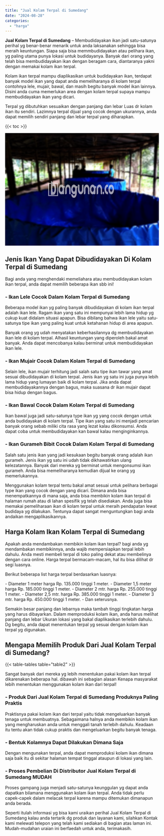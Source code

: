 ```yaml
---
title: "Jual Kolam Terpal di Sumedang"
date: "2024-08-28"
categories: 
  - "harga"
---
```


**Jual Kolam Terpal di Sumedang** – Membudidayakan ikan jadi satu-satunya perihal yg benar-benar menarik untuk anda laksanakan sehingga bisa meraih keuntungan. Siapa saja bisa memmbudidayakan atau pelihara ikan, yg paling utama punya lokasi untuk budidayanya. Banyak dari orang yang telah bisa membudidayakan ikan dengan beragam cara, diantaranya yakni dengan memakai kolam ikan terpal.

Kolam ikan terpal mampu diaplikasikan untuk budidayakan ikan, terdapat banyak model ikan yang dapat anda memeliharanya di kolam terpal contohnya lele, mujair, bawal, dan masih begitu banyak model ikan lainnya. Disini anda cuma memerlukan area dengan kolam terpal supaya mampu membudidayakan ikan yang dicari.

Terpal yg dibutuhkan sesuaikan dengan panjang dan lebar Luas dr kolam ikan itu sendiri. Lazimnya terpal dijual yang cocok dengan ukurannya, anda dapat memilih sendiri panjang dan lebar terpal yang diharapkan.

{{< toc >}}

![Jual Kolam Terpal di Sumedang](/images/jual-kolam-terpal-62.png)

## Jenis Ikan Yang Dapat Dibudidayakan Di Kolam Terpal di Sumedang

Bagi anda yang menghendaki memeliahara atau membudidayakan kolam ikan terpal, anda dapat memilih beberapa ikan sbb ini!

### \- Ikan Lele Cocok Dalam Kolam Terpal di Sumedang

Beberapa model ikan yg paling banyak dibudidayakan di kolam ikan terpal adalah ikan lele. Ragam ikan yang satu ini mempunyai lebih lama hidup yg cukup kuat didalam situasi apapun. Bisa dibilang bahwa ikan lele yaitu satu-satunya tipe ikan yang paling kuat untuk ketahanan hidup di area apapun.

Banyak orang yg udah menyatakan keberhasilannya dg membudidayakan ikan lele di kolam terpal. Alhasil keuntungan yang diperoleh bakal amat banyak. Anda dapat mencobanya kalau berminat untuk membudidayakan ikan lele.

### \- Ikan Mujair Cocok Dalam Kolam Terpal di Sumedang

Selain lele, ikan mujair terhitung jadi salah satu tipe ikan tawar yang amat sesuai dibudidayakan di kolam terpal. Jenis ikan yg satu ini juga punya lebih lama hidup yang lumayan baik di kolam terpal. Jika anda dapat membudidayakannya dengan bagus, maka suasana dr ikan mujair dapat bisa hidup dengan bagus.

### \- Ikan Bawal Cocok Dalam Kolam Terpal di Sumedang

Ikan bawal juga jadi satu-satunya type ikan yg yang cocok dengan untuk anda budidayakan di kolam terpal. Tipe ikan yang satu ini menjadi pencarian banyak orang sebab miliki cita rasa yang lezat kalau dikonsumsi. Anda dapat coba untuk membudidayakan kan bawal kalau menginginkannya.

### \- Ikan Gurameh Bibit Cocok Dalam Kolam Terpal di Sumedang

Salah satu jenis ikan yang jadi kesukaan begitu banyak orang adalah ikan gurameh. Jenis ikan yg satu ini udah tidak dikhawatirkan ulang kelezatannya. Banyak dari mereka yg berminat untuk mengonsumsi ikan gurameh. Anda bisa memeliharanya kemudian dijual ke orang yg memerlukannya.

Menggunakan kolam terpal tentu bakal amat sesuai untuk pelihara berbagai type ikan yang cocok dengan yang dicari. Dimana anda bisa menempatkannya di mana saja, anda bisa membikin kolam ikan terpal di halaman rumah atau di lahan spesifik yg telah disediakan. Anda juga bisa memakai pemeliharaan ikan di kolam terpal untuk meraih pendapatan lewat budidaya yg dilakukan. Tentunya dapat sangat menguntungkan bagi anda andaikan mengaplikasikannya.

## Harga Kolam Ikan Kolam Terpal di Sumedang

Apakah anda mendambakan membikin kolam ikan terpal? bagi anda yg mendambakan membikinnya, anda wajib mempersiapkan terpal lebih dahulu. Anda mesti membeli terpal di toko paling dekat atau membelinya dengan cara online. Harga terpal bermacam-macam, hal itu bisa dilihat dr segi luasnya.

Berikut beberapa list harga terpal berdasarkan luasnya:

\- Diameter 1 meter harga Rp. 135.000 tinggi 1 meter. - Diameter 1,5 meter harga Rp. 185.000 tinggi 1 meter. - Diameter 2 mtr. harga Rp. 255.000 tinggi 1 meter. - Diameter 2,5 mtr. harga Rp. 385.000 tinggi 1 meter. - Diameter 3 mtr. harga Rp. 450.000 tinggi 1 meter. - Dan seterusnya.

Semakin besar panjang dan lebarnya maka tambah tinggi tingkatan harga yang harus dibayarkan. Dalam memproduksi kolam ikan, anda harus melihat panjang dan lebar Ukuran lokasi yang bakal diaplikasikan terlebih dahulu. Dg begitu, anda dapat menentukan terpal yg sesuai dengan kolam ikan terpal yg digunakan.

## Mengapa Memilih Produk Dari Jual Kolam Terpal di Sumedang?

{{< table-tables table="table2" >}}

Sangat banyak dari mereka yg lebih menentukan pakai kolam ikan terpal dikarenakan beberapa hal. dibawah ini sebagian alasan Kenapa masyarakat lebih menentukan menggunakan kolam ikan dari terpal!

### \- Produk Dari Jual Kolam Terpal di Sumedang Produknya Paling Praktis

Praktisnya pakai kolam ikan dari terpal yaitu tidak mengeluarkan banyak tenaga untuk membuatnya. Sebagaimana halnya anda membikin kolam ikan yang mengharuskan anda untuk menggali tanah terlebih dahulu. Keadaan itu tentu akan tidak cukup praktis dan mengeluarkan begitu banyak tenaga.

### \- Bentuk Kolamnya Dapat Dilakukan Dimana Saja

Dengan mengunakan terpal, anda dapat memproduksi kolam ikan dimana saja baik itu di sekitar halaman tempat tinggal ataupun di lokasi yang lain.

### \- Proses Pembelian Di Distributor Jual Kolam Terpal di Sumedang MUDAH

Proses gampang juga menjadi satu-satunya keunggulan yg dapat anda dapatkan bilamana menggunakan kolam ikan terpal. Anda tidak perlu capek-capek dalam melacak terpal karena mampu ditemukan dimanapun anda berada.

Seperti itulah informasi yg bisa kami uraikan perihal Jual Kolam Terpal di Sumedang kalau anda tertarik dg produk dan layanan kami, silahkan Kontak kami melewati telepon yang telah kami sediakan di bagian atas laman ini. Mudah-mudahan uraian ini berfaedah untuk anda, terimakasih.
